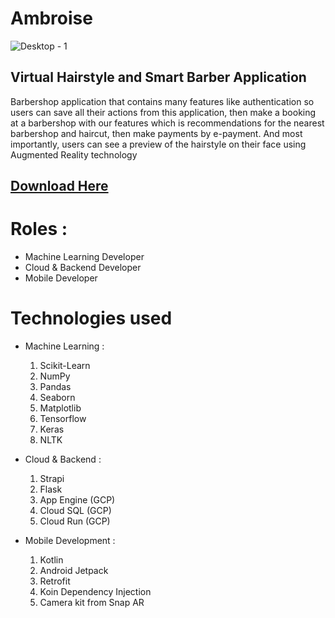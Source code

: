 # Ambroise
![Desktop - 1](https://user-images.githubusercontent.com/57492781/173279340-0c35646b-c533-4a31-96ce-a772132c0eed.png)

## Virtual Hairstyle and Smart Barber Application <br>
Barbershop application that contains many features like authentication so users can save all their actions from this application, then make a booking at a barbershop with our features which is recommendations for the nearest barbershop and haircut, then make payments by e-payment. And most importantly, users can see a preview of the hairstyle on their face using Augmented Reality technology
## [Download Here](https://bit.ly/ApkBangkitCapstone)  

# Roles :
- Machine Learning Developer
- Cloud & Backend Developer
- Mobile Developer

# Technologies used 

- Machine Learning :
  1. Scikit-Learn
  2. NumPy
  3. Pandas
  4. Seaborn
  5. Matplotlib
  6. Tensorflow
  7. Keras
  8. NLTK
  
- Cloud & Backend : 
  1. Strapi
  2. Flask
  3. App Engine (GCP)
  4. Cloud SQL (GCP)
  5. Cloud Run (GCP)

- Mobile Development :
  1. Kotlin
  2. Android Jetpack
  3. Retrofit
  4. Koin Dependency Injection 
  5. Camera kit from Snap AR
